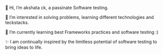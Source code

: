 👋 Hi, I’m akshata ck, a passinate Software testing.

👀 I’m interested in solving problems, learning different technologies and teckstacks.

🌱 I’m currently learning best Frameworks practices and  software testing :)

✨ I am continually inspired by the limitless potential of software testing to bring ideas to life.

<!---
akshatha9019/akshatha9019 is a ✨ special ✨ repository because its `README.md` (this file) appears on your GitHub profile.
You can click the Preview link to take a look at your changes.
--->
